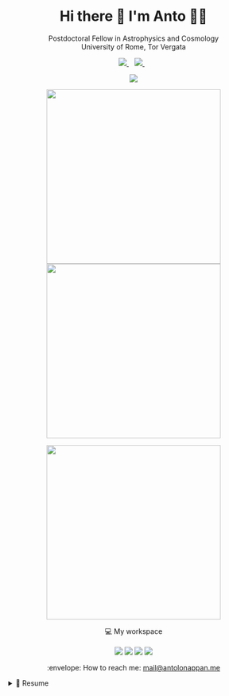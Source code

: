 <h1 align='center'>
  Hi there 👋 I'm Anto 👨‍💻
</h1>

<p align='center'>
  Postdoctoral Fellow in Astrophysics and Cosmology
</br>
  University of Rome, Tor Vergata
</p>



<p align='center'>
  
  <a href="https://www.linkedin.com/in/antolonappan/">
    <img src="https://img.shields.io/badge/linkedin-%230077B5.svg?&style=for-the-badge&logo=linkedin&logoColor=white" />
  </a>&nbsp;&nbsp;
  <a href="https://www.researchgate.net/profile/Anto-Lonappan">
    <img src="https://img.shields.io/badge/researchgate-%23E4405F.svg?&style=for-the-badge&logo=researchgate&logoColor=white" />        
  </a>&nbsp;&nbsp;
  
</p>

<p align='center'>
 <a href="https://wakatime.com"><img src="https://wakatime.com/share/@antolonappan/150dd789-a9be-4f71-9d68-83dc5bf9e63f.png" /></a>
</p>

<p align='center'>
  <a href="https://wakatime.com"><img src="https://wakatime.com/share/@antolonappan/5ace9b81-f14f-4764-8f9f-8f0c3bbe30b8.png" width="350"></a>
  <a href="https://wakatime.com"><img src="https://wakatime.com/share/@antolonappan/b89d6770-c767-4044-af1d-14a554a7aade.png" width="350" ></a>
</p>


<p align='center'>
<a href="#"><img src="https://github-readme-stats.vercel.app/api?username=antolonappan&show_icons=true&count_private=true&theme=dark" width="350"></a>
</p>

<p align='center'>
  💻 My workspace<br/><br/>
  <img src="https://img.shields.io/badge/MAC-%230078D6.svg?&style=for-the-badge&logo=apple&logoColor=white" />
  <img src="https://img.shields.io/badge/VPS-CONTABO-%230071C5.svg?&style=for-the-badge&logo=linuxcontainers&logoColor=white" />
  <img src="https://img.shields.io/badge/SC-NERSC-%230071C5.svg?&style=for-the-badge&logo=amazonec2&logoColor=white" />
  <img src="https://img.shields.io/badge/SC-CINECA-%230071C5.svg?&style=for-the-badge&logo=amazonec2&logoColor=white" />
</p>

<p align='center'>
  :envelope: How to reach me: <a href='mailto:mail@antolonappan.me'>mail@antolonappan.me</a>
</p>

<details>
  <summary>📃 Resume</summary>


## Education

- :mortar_board:  **Ph.D in Astrophysics and Cosmology**\
📆 2018 - 2022\
📍 **SISSA** - Trieste, Italy

- :blue_book:  **M.Sc in Physics**\
📆 2014 - 2016\
📍 **SB College,Mahatma Gandhi University** - Kerala, India

- :orange_book:  **B.Sc in Physics**\
📆 2010 - 2013\
📍 **SB College,Mahatma Gandhi University** - Kerala, India

## Experience
- :office:  **Postdoctoral Fellow**\
📆 2022 - \
📍 **University of Rome** - Tor Vergata, Rome.

- :office:  **Visiting Researcher**\
📆 2022 - 2022\
📍 **KAVLI-IPMU, University of Tokyo** - Tokyo,Japan

- :office:  **Junior Research Fellow**\
📆 2016-2017\
📍 **Presidency University** - Kolkatta, India

- :office:  **Project Student**\
📆 2016-2017\
📍 **Center for Theoretical Physics,JMI** - New Delhi, India


</details>
